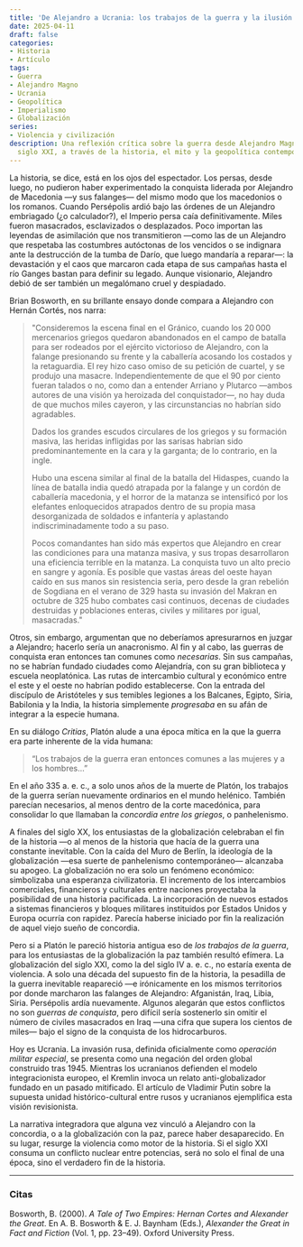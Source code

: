 ```yaml
---
title: 'De Alejandro a Ucrania: los trabajos de la guerra y la ilusión de la concordia'
date: 2025-04-11
draft: false
categories:
- Historia
- Artículo
tags:
- Guerra
- Alejandro Magno
- Ucrania
- Geopolítica
- Imperialismo
- Globalización
series:
- Violencia y civilización
description: Una reflexión crítica sobre la guerra desde Alejandro Magno hasta el
  siglo XXI, a través de la historia, el mito y la geopolítica contemporánea.
---
```


La historia, se dice, está en los ojos del espectador. Los persas, desde luego, no pudieron haber experimentado la conquista liderada por Alejandro de Macedonia —y sus falanges— del mismo modo que los macedonios o los romanos. Cuando Persépolis ardió bajo las órdenes de un Alejandro embriagado (¿o calculador?), el Imperio persa caía definitivamente. Miles fueron masacrados, esclavizados o desplazados. Poco importan las leyendas de asimilación que nos transmitieron —como las de un Alejandro que respetaba las costumbres autóctonas de los vencidos o se indignara ante la destrucción de la tumba de Darío, que luego mandaría a reparar—: la devastación y el caos que marcaron cada etapa de sus campañas hasta el río Ganges bastan para definir su legado. Aunque visionario, Alejandro debió de ser también un megalómano cruel y despiadado.

Brian Bosworth, en su brillante ensayo donde compara a Alejandro con Hernán Cortés, nos narra:

> "Consideremos la escena final en el Gránico, cuando los 20 000 mercenarios griegos quedaron abandonados en el campo de batalla para ser rodeados por el ejército victorioso de Alejandro, con la falange presionando su frente y la caballería acosando los costados y la retaguardia. El rey hizo caso omiso de su petición de cuartel, y se produjo una masacre. Independientemente de que el 90 por ciento fueran talados o no, como dan a entender Arriano y Plutarco —ambos autores de una visión ya heroizada del conquistador—, no hay duda de que muchos miles cayeron, y las circunstancias no habrían sido agradables.  
>
> Dados los grandes escudos circulares de los griegos y su formación masiva, las heridas infligidas por las sarisas habrían sido predominantemente en la cara y la garganta; de lo contrario, en la ingle.  
>
> Hubo una escena similar al final de la batalla del Hidaspes, cuando la línea de batalla india quedó atrapada por la falange y un cordón de caballería macedonia, y el horror de la matanza se intensificó por los elefantes enloquecidos atrapados dentro de su propia masa desorganizada de soldados e infantería y aplastando indiscriminadamente todo a su paso.  
>
> Pocos comandantes han sido más expertos que Alejandro en crear las condiciones para una matanza masiva, y sus tropas desarrollaron una eficiencia terrible en la matanza. La conquista tuvo un alto precio en sangre y agonía. Es posible que vastas áreas del oeste hayan caído en sus manos sin resistencia seria, pero desde la gran rebelión de Sogdiana en el verano de 329 hasta su invasión del Makran en octubre de 325 hubo combates casi continuos, decenas de ciudades destruidas y poblaciones enteras, civiles y militares por igual, masacradas."

Otros, sin embargo, argumentan que no deberíamos apresurarnos en juzgar a Alejandro; hacerlo sería un anacronismo. Al fin y al cabo, las guerras de conquista eran entonces tan comunes como *necesarias*. Sin sus campañas, no se habrían fundado ciudades como Alejandría, con su gran biblioteca y escuela neoplatónica. Las rutas de intercambio cultural y económico entre el este y el oeste no habrían podido establecerse. Con la entrada del discípulo de Aristóteles y sus temibles legiones a los Balcanes, Egipto, Siria, Babilonia y la India, la historia simplemente *progresaba* en su afán de integrar a la especie humana.

En su diálogo *Critias*, Platón alude a una época mítica en la que la guerra era parte inherente de la vida humana:

> “Los trabajos de la guerra eran entonces comunes a las mujeres y a los hombres…”

En el año 335 a. e. c., a solo unos años de la muerte de Platón, los trabajos de la guerra serían nuevamente ordinarios en el mundo helénico. También parecían necesarios, al menos dentro de la corte macedónica, para consolidar lo que llamaban la *concordia entre los griegos*, o panhelenismo.

A finales del siglo XX, los entusiastas de la globalización celebraban el fin de la historia —o al menos de la historia que hacía de la guerra una constante inevitable. Con la caída del Muro de Berlín, la ideología de la globalización —esa suerte de panhelenismo contemporáneo— alcanzaba su apogeo. La globalización no era solo un fenómeno económico: simbolizaba una esperanza civilizatoria. El incremento de los intercambios comerciales, financieros y culturales entre naciones proyectaba la posibilidad de una historia pacificada. La incorporación de nuevos estados a sistemas financieros y bloques militares instituidos por Estados Unidos y Europa ocurría con rapidez. Parecía haberse iniciado por fin la realización de aquel viejo sueño de concordia.

Pero si a Platón le pareció historia antigua eso de *los trabajos de la guerra*, para los entusiastas de la globalización la paz también resultó efímera. La globalización del siglo XXI, como la del siglo IV a. e. c., no estaría exenta de violencia. A solo una década del supuesto fin de la historia, la pesadilla de la guerra inevitable reapareció —e irónicamente en los mismos territorios por donde marcharon las falanges de Alejandro: Afganistán, Iraq, Libia, Siria. Persépolis ardía nuevamente. Algunos alegarán que estos conflictos no son *guerras de conquista*, pero difícil sería sostenerlo sin omitir el número de civiles masacrados en Iraq —una cifra que supera los cientos de miles— bajo el signo de la conquista de los hidrocarburos.

Hoy es Ucrania. La invasión rusa, definida oficialmente como *operación militar especial*, se presenta como una negación del orden global construido tras 1945. Mientras los ucranianos defienden el modelo integracionista europeo, el Kremlin invoca un relato anti-globalizador fundado en un pasado mitificado. El artículo de Vladimir Putin sobre la supuesta unidad histórico-cultural entre rusos y ucranianos ejemplifica esta visión revisionista.

La narrativa integradora que alguna vez vinculó a Alejandro con la concordia, o a la globalización con la paz, parece haber desaparecido. En su lugar, resurge la violencia como motor de la historia. Si el siglo XXI consuma un conflicto nuclear entre potencias, será no solo el final de una época, sino el verdadero fin de la historia.

---

### Citas

Bosworth, B. (2000). *A Tale of Two Empires: Hernan Cortes and Alexander the Great*. En A. B. Bosworth & E. J. Baynham (Eds.), *Alexander the Great in Fact and Fiction* (Vol. 1, pp. 23–49). Oxford University Press.
